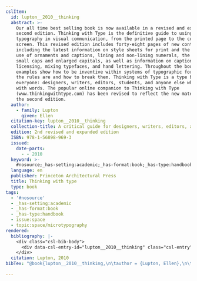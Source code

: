 ```yaml
---
cslItem:
  id: lupton__2010__thinking
  abstract: >-
    Our all time best selling book is now available in a revised and expanded
    second edition. Thinking with Type is the definitive guide to using
    typography in visual communication, from the printed page to the computer
    screen. This revised edition includes forty-eight pages of new content,
    including the latest information on style sheets for print and the web, the
    use of ornaments and captions, lining and non-lining numerals, the use of
    small caps and enlarged capitals, as well as information on captions, font
    licensing, mixing typefaces, and hand lettering. Throughout the book, visual
    examples show how to be inventive within systems of typographic form—what
    the rules are and how to break them. Thinking with Type is a type book for
    everyone: designers, writers, editors, students, and anyone else who works
    with words. The popular online companion to Thinking with Type
    (www.thinkingwithtype.com) has been revised to reflect the new material in
    the second edition.
  author:
    - family: Lupton
      given: Ellen
  citation-key: lupton__2010__thinking
  collection-title: A critical guide for designers, writers, editors, and students
  edition: 2nd revised and expanded edition
  ISBN: 978-1-56898-969-3
  issued:
    date-parts:
      - - 2010
  keyword: >-
    #nosource;_has-setting:academic;_has-format:book;_has-type:handbook;collection::space::microtypography
  language: en
  publisher: Princeton Architectural Press
  title: Thinking with type
  type: book
tags:
  - '#nosource'
  - _has-setting:academic
  - _has-format:book
  - _has-type:handbook
  - issue:space
  - topic:space/microtypography
rendered:
  bibliography: |-
    <div class="csl-bib-body">
      <div data-csl-entry-id="lupton__2010__thinking" class="csl-entry">Lupton, E. 2010 <i>Thinking with type</i>. 2nd revised and expanded edition. Princeton Architectural Press (A critical guide for designers, writers, editors, and students).</div>
    </div>
  citation: Lupton, 2010
bibTex: "@book{lupton__2010__thinking,\n\tauthor = {Lupton, Ellen},\n\tseries = {A critical guide for designers, writers, editors, and students},\n\tedition = {2nd revised and expanded edition},\n\tyear = {2010},\n\tpublisher = {Princeton Architectural Press},\n\ttitle = {Thinking with type},\n}\n\n"

---
```

